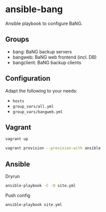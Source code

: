 ansible-bang
============

Ansible playbook to configure BaNG.

Groups
------

  * bang: BaNG backup servers
  * bangweb: BaNG web frontend (incl. DB)
  * bangclient: BaNG backup clients

Configuration
-------------

Adapt the following to your needs:

  * `hosts`
  * `group_vars/all.yml`
  * `group_vars/bangweb.yml`

Vagrant
-------

```sh
vagrant up
```

```sh
vagrant provision --provision-with ansible
```

Ansible
-------

Dryrun

```sh
ansible-playbook -C -D site.yml
```

Push config

```sh
ansible-playbook site.yml
```
